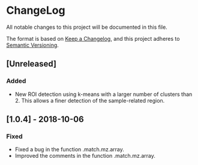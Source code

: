 # ChangeLog

All notable changes to this project will be documented in this file.

The format is based on [Keep a Changelog](https://keepachangelog.com/en/1.0.0/),
and this project adheres to [Semantic Versioning](https://semver.org/spec/v2.0.0.html).

## [Unreleased]
### Added
- New ROI detection using k-means with a larger number of clusters than 2. This allows a finer detection of the sample-related region.

## [1.0.4] - 2018-10-06
### Fixed
- Fixed a bug in the function .match.mz.array.
- Improved the comments in the function .match.mz.array.
